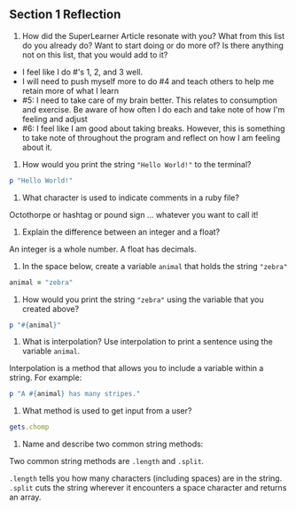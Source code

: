 ## Section 1 Reflection

1. How did the SuperLearner Article resonate with you? What from this list do you already do? Want to start doing or do more of? Is there anything not on this list, that you would add to it?

* I feel like I do #'s 1, 2, and 3 well.
* I will need to push myself more to do #4 and teach others to help me retain more of what I learn
* #5:  I need to take care of my brain better.  This relates to consumption and exercise.  Be aware of how often I do each and take note of how I'm feeling and adjust
* #6:  I feel like I am good about taking breaks.  However, this is something to take note of throughout the program and reflect on how I am feeling about it.

1. How would you print the string `"Hello World!"` to the terminal?

```ruby
p "Hello World!"
```

1. What character is used to indicate comments in a ruby file?

Octothorpe or hashtag or pound sign ... whatever you want to call it!

1. Explain the difference between an integer and a float?

An integer is a whole number.  A float has decimals.

1. In the space below, create a variable `animal` that holds the string `"zebra"`

```ruby
animal = "zebra"
```

1. How would you print the string `"zebra"` using the variable that you created above?

```ruby
p "#{animal}"
```

1. What is interpolation? Use interpolation to print a sentence using the variable `animal`.

Interpolation is a method that allows you to include a variable within a string.  For example:

```ruby
p "A #{animal} has many stripes."
```

1. What method is used to get input from a user?

```ruby
gets.chomp
```

1. Name and describe two common string methods:

Two common string methods are `.length` and `.split`.

`.length` tells you how many characters (including spaces) are in the string.
`.split` cuts the string wherever it encounters a space character and returns an array.
